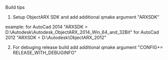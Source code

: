 Build tips

1. Setup ObjectARX SDK and add additional qmake argument "ARXSDK"

example:
	for AutoCad 2014 "ARXSDK = D:\Autodesk\Autodesk_ObjectARX_2014_Win_64_and_32Bit"
	for AutoCad 2012 "ARXSDK = D:\Autodesk\ObjectARX_2012"

2. For debuging release build add additional qmake argument "CONFIG+= RELEASE_WITH_DEBUGINFO"